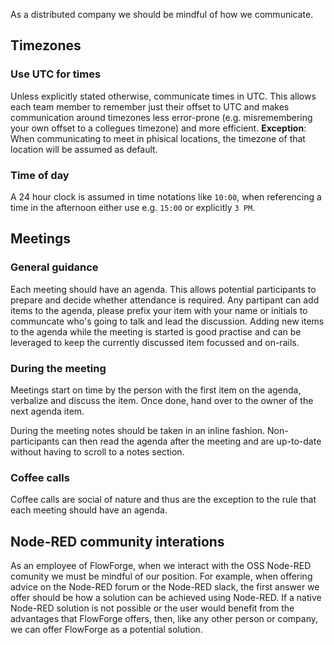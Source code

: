 As a distributed company we should be mindful of how we communicate.

## Timezones

### Use UTC for times

Unless explicitly stated otherwise, communicate times in UTC. This allows each
team member to remember just their offset to UTC and makes communication around
timezones less error-prone (e.g. misremembering your own offset to a collegues
timezone) and more efficient. **Exception**: When communicating to meet in 
phisical locations, the timezone of that location will be assumed as default.

### Time of day

A 24 hour clock is assumed in time notations like `10:00`, when referencing a
time in the afternoon either use e.g. `15:00` or explicitly `3 PM`.

## Meetings

### General guidance

Each meeting should have an agenda. This allows potential participants to prepare
and decide whether attendance is required. Any partipant can add items to the
agenda, please prefix your item with your name or initials to communcate who's
going to talk and lead the discussion. Adding new items to the agenda while the
meeting is started is good practise and can be leveraged to keep the currently
discussed item focussed and on-rails.

### During the meeting

Meetings start on time by the person with the first item on the agenda, verbalize
and discuss the item. Once done, hand over to the owner of the next agenda item.

During the meeting notes should be taken in an inline fashion. Non-participants
can then read the agenda after the meeting and are up-to-date without having to
scroll to a notes section.

### Coffee calls

Coffee calls are social of nature and thus are the exception to the rule that
each meeting should have an agenda.


## Node-RED community interations

As an employee of FlowForge, when we interact with the OSS Node-RED comunity we 
must be mindful of our position.  For example, when offering advice on the Node-RED 
forum or the Node-RED slack, the first answer we offer should be how a solution can 
be achieved using Node-RED.  If a native Node-RED solution is not possible or the 
user would benefit from the advantages that FlowForge offers, then, like any other 
person or company, we can offer FlowForge as a potential solution.
